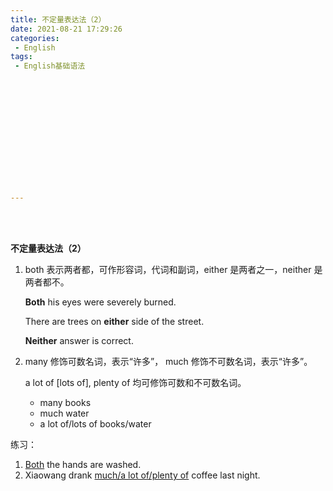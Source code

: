 ```yaml
---
title: 不定量表达法（2）
date: 2021-08-21 17:29:26
categories:
 - English
tags:
 - English基础语法














---
```


<br>
<br>





**不定量表达法（2）**

1. both 表示两者都，可作形容词，代词和副词，either 是两者之一，neither 是两者都不。

    **Both** his eyes were severely burned.

    There are trees on **either** side of the street.

    **Neither** answer is correct.

2. many 修饰可数名词，表示“许多”， much 修饰不可数名词，表示“许多”。

    a lot of [lots of], plenty of 均可修饰可数和不可数名词。
    
    * many books
    * much water
    * a lot of/lots of books/water

练习：

1. <u>Both</u> the hands are washed.
2. Xiaowang drank <u>much/a lot of/plenty of</u> coffee last night.